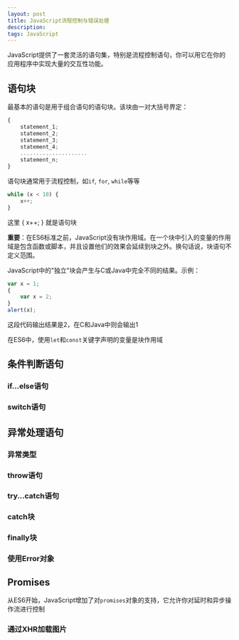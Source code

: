 ```yaml
---
layout: post
title: JavaScript流程控制与错误处理
description: 
tags: JavaScript
---
```




JavaScript提供了一套灵活的语句集，特别是流程控制语句，你可以用它在你的应用程序中实现大量的交互性功能。

## 语句块

最基本的语句是用于组合语句的语句块。该块由一对大括号界定：

```javascript
{
    statement_1;
    statement_2;
    statement_3;
    statement_4;
    .....................
    statement_n;
}
```

语句块通常用于流程控制，如`if`, `for`, `while`等等

```javascript
while (x < 10) {
    x++;
}
```

这里 { x++; } 就是语句块

**重要**：在ES6标准之前，JavaScript没有块作用域。在一个块中引入的变量的作用域是包含函数或脚本，并且设置他们的效果会延续到块之外。换句话说，块语句不定义范围。

JavaScript中的"独立"块会产生与C或Java中完全不同的结果。示例：

```js
var x = 1;
{
    var x = 2;
}
alert(x);
```

这段代码输出结果是2，在C和Java中则会输出1

在ES6中，使用`let`和`const`关键字声明的变量是块作用域

## 条件判断语句

### if...else语句

### switch语句



## 异常处理语句

### 异常类型

### throw语句

### try...catch语句

### catch块

### finally块

### 使用Error对象



## Promises

从ES6开始，JavaScript增加了对`promises`对象的支持，它允许你对延时和异步操作流进行控制

### 通过XHR加载图片































































































































































